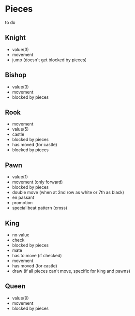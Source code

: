 # Pieces

to do

## Knight
- value(3)
- movement
- jump (doesn't get blocked by pieces)

## Bishop
- value(3)
- movement
- blocked by pieces

## Rook
- movement
- value(5)
- castle
- blocked by pieces
- has moved (for castle)
- blocked by pieces

## Pawn
- value(1)
- movement (only forward)
- blocked by pieces
- double move (when at 2nd row as white or 7th as black)
- en passant 
- promotion
- special beat pattern (cross)

## King
- no value
- check
- blocked by pieces
- mate
- has to move (if checked)
- movement
- has moved (for castle)
- draw (if all pieces can't move, specific for king and pawns)

## Queen
- value(9)
- movement
- blocked by pieces
